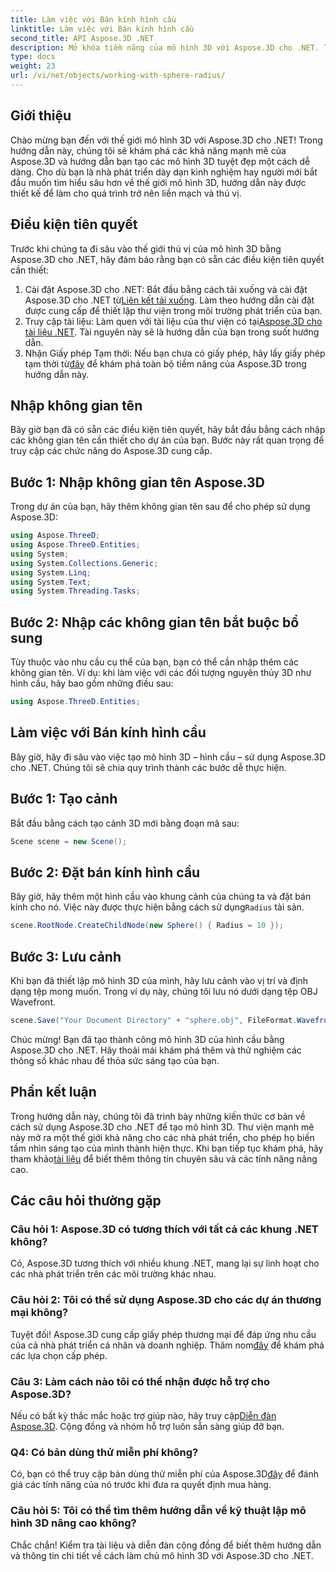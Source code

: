 ```yaml
---
title: Làm việc với Bán kính hình cầu
linktitle: Làm việc với Bán kính hình cầu
second_title: API Aspose.3D .NET
description: Mở khóa tiềm năng của mô hình 3D với Aspose.3D cho .NET. Tạo các mô hình tuyệt đẹp một cách dễ dàng. Tải về dùng thử ngay!
type: docs
weight: 23
url: /vi/net/objects/working-with-sphere-radius/
---
```

## Giới thiệu
Chào mừng bạn đến với thế giới mô hình 3D với Aspose.3D cho .NET! Trong hướng dẫn này, chúng tôi sẽ khám phá các khả năng mạnh mẽ của Aspose.3D và hướng dẫn bạn tạo các mô hình 3D tuyệt đẹp một cách dễ dàng. Cho dù bạn là nhà phát triển dày dạn kinh nghiệm hay người mới bắt đầu muốn tìm hiểu sâu hơn về thế giới mô hình 3D, hướng dẫn này được thiết kế để làm cho quá trình trở nên liền mạch và thú vị.
## Điều kiện tiên quyết
Trước khi chúng ta đi sâu vào thế giới thú vị của mô hình 3D bằng Aspose.3D cho .NET, hãy đảm bảo rằng bạn có sẵn các điều kiện tiên quyết cần thiết:
1. Cài đặt Aspose.3D cho .NET: Bắt đầu bằng cách tải xuống và cài đặt Aspose.3D cho .NET từ[Liên kết tải xuống](https://releases.aspose.com/3d/net/). Làm theo hướng dẫn cài đặt được cung cấp để thiết lập thư viện trong môi trường phát triển của bạn.
2.  Truy cập tài liệu: Làm quen với tài liệu của thư viện có tại[Aspose.3D cho tài liệu .NET](https://reference.aspose.com/3d/net/). Tài nguyên này sẽ là hướng dẫn của bạn trong suốt hướng dẫn.
3.  Nhận Giấy phép Tạm thời: Nếu bạn chưa có giấy phép, hãy lấy giấy phép tạm thời từ[đây](https://purchase.aspose.com/temporary-license/) để khám phá toàn bộ tiềm năng của Aspose.3D trong hướng dẫn này.
## Nhập không gian tên
Bây giờ bạn đã có sẵn các điều kiện tiên quyết, hãy bắt đầu bằng cách nhập các không gian tên cần thiết cho dự án của bạn. Bước này rất quan trọng để truy cập các chức năng do Aspose.3D cung cấp.
## Bước 1: Nhập không gian tên Aspose.3D
Trong dự án của bạn, hãy thêm không gian tên sau để cho phép sử dụng Aspose.3D:
```csharp
using Aspose.ThreeD;
using Aspose.ThreeD.Entities;
using System;
using System.Collections.Generic;
using System.Linq;
using System.Text;
using System.Threading.Tasks;
```
## Bước 2: Nhập các không gian tên bắt buộc bổ sung
Tùy thuộc vào nhu cầu cụ thể của bạn, bạn có thể cần nhập thêm các không gian tên. Ví dụ: khi làm việc với các đối tượng nguyên thủy 3D như hình cầu, hãy bao gồm những điều sau:
```csharp
using Aspose.ThreeD.Entities;
```
## Làm việc với Bán kính hình cầu
Bây giờ, hãy đi sâu vào việc tạo mô hình 3D – hình cầu – sử dụng Aspose.3D cho .NET. Chúng tôi sẽ chia quy trình thành các bước dễ thực hiện.
## Bước 1: Tạo cảnh
Bắt đầu bằng cách tạo cảnh 3D mới bằng đoạn mã sau:
```csharp
Scene scene = new Scene();
```
## Bước 2: Đặt bán kính hình cầu
 Bây giờ, hãy thêm một hình cầu vào khung cảnh của chúng ta và đặt bán kính cho nó. Việc này được thực hiện bằng cách sử dụng`Radius` tài sản.
```csharp
scene.RootNode.CreateChildNode(new Sphere() { Radius = 10 });
```
## Bước 3: Lưu cảnh
Khi bạn đã thiết lập mô hình 3D của mình, hãy lưu cảnh vào vị trí và định dạng tệp mong muốn. Trong ví dụ này, chúng tôi lưu nó dưới dạng tệp OBJ Wavefront.
```csharp
scene.Save("Your Document Directory" + "sphere.obj", FileFormat.WavefrontOBJ);
```
Chúc mừng! Bạn đã tạo thành công mô hình 3D của hình cầu bằng Aspose.3D cho .NET. Hãy thoải mái khám phá thêm và thử nghiệm các thông số khác nhau để thỏa sức sáng tạo của bạn.
## Phần kết luận
Trong hướng dẫn này, chúng tôi đã trình bày những kiến thức cơ bản về cách sử dụng Aspose.3D cho .NET để tạo mô hình 3D. Thư viện mạnh mẽ này mở ra một thế giới khả năng cho các nhà phát triển, cho phép họ biến tầm nhìn sáng tạo của mình thành hiện thực. Khi bạn tiếp tục khám phá, hãy tham khảo[tài liệu](https://reference.aspose.com/3d/net/) để biết thêm thông tin chuyên sâu và các tính năng nâng cao.
## Các câu hỏi thường gặp

### Câu hỏi 1: Aspose.3D có tương thích với tất cả các khung .NET không?
Có, Aspose.3D tương thích với nhiều khung .NET, mang lại sự linh hoạt cho các nhà phát triển trên các môi trường khác nhau.
### Câu hỏi 2: Tôi có thể sử dụng Aspose.3D cho các dự án thương mại không?
 Tuyệt đối! Aspose.3D cung cấp giấy phép thương mại để đáp ứng nhu cầu của cả nhà phát triển cá nhân và doanh nghiệp. Thăm nom[đây](https://purchase.aspose.com/buy) để khám phá các lựa chọn cấp phép.
### Câu 3: Làm cách nào tôi có thể nhận được hỗ trợ cho Aspose.3D?
 Nếu có bất kỳ thắc mắc hoặc trợ giúp nào, hãy truy cập[Diễn đàn Aspose.3D](https://forum.aspose.com/c/3d/18). Cộng đồng và nhóm hỗ trợ luôn sẵn sàng giúp đỡ bạn.
### Q4: Có bản dùng thử miễn phí không?
 Có, bạn có thể truy cập bản dùng thử miễn phí của Aspose.3D[đây](https://releases.aspose.com/) để đánh giá các tính năng của nó trước khi đưa ra quyết định mua hàng.
### Câu hỏi 5: Tôi có thể tìm thêm hướng dẫn về kỹ thuật lập mô hình 3D nâng cao không?
Chắc chắn! Kiểm tra tài liệu và diễn đàn cộng đồng để biết thêm hướng dẫn và thông tin chi tiết về cách làm chủ mô hình 3D với Aspose.3D cho .NET.